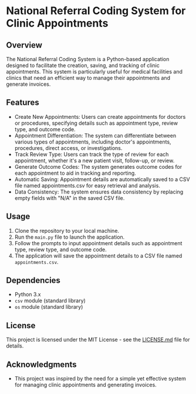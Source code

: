 # National Referral Coding System for Clinic Appointments

## Overview
The National Referral Coding System is a Python-based application designed to facilitate the creation, saving, and tracking of clinic appointments. This system is particularly useful for medical facilities and clinics that need an efficient way to manage their appointments and generate invoices.

## Features
- Create New Appointments: Users can create appointments for doctors or procedures,    specifying details such as appointment type, review type, and outcome code.
- Appointment Differentiation: The system can differentiate between various types of appointments, including doctor's appointments, procedures, direct access, or investigations.
- Track Review Type: Users can track the type of review for each appointment, whether it's a new patient visit, follow-up, or review.
- Generate Outcome Codes: The system generates outcome codes for each appointment to aid in tracking and reporting.
- Automatic Saving: Appointment details are automatically saved to a CSV file named appointments.csv for easy retrieval and analysis.
- Data Consistency: The system ensures data consistency by replacing empty fields with "N/A" in the saved CSV file.

## Usage
1. Clone the repository to your local machine.
2. Run the `main.py` file to launch the application.
3. Follow the prompts to input appointment details such as appointment type, review type, and outcome code.
4. The application will save the appointment details to a CSV file named `appointments.csv`.

## Dependencies
- Python 3.x
- `csv` module (standard library)
- `os` module (standard library)

## License
This project is licensed under the MIT License - see the [LICENSE.md](LICENSE.md) file for details.

## Acknowledgments
- This project was inspired by the need for a simple yet effective system for managing clinic appointments and generating invoices.

